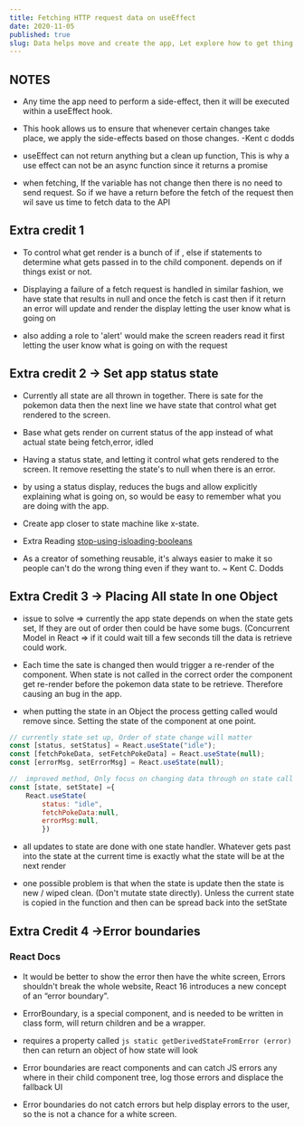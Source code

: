 ```yaml
---
title: Fetching HTTP request data on useEffect
date: 2020-11-05
published: true
slug: Data helps move and create the app, Let explore how to get thing going in React
---
```


## NOTES

- Any time the app need to perform a side-effect, then it will be executed within a useEffect hook.

- This hook allows us to ensure that whenever certain changes take place, we apply the side-effects based on those changes. -Kent c dodds

- useEffect can not return anything but a clean up function, This is why a use effect can not be an async function since it returns a promise

- when fetching, If the variable has not change then there is no need to send request. So if we have a return before the fetch of the request then wil save us time to fetch data to the API

## Extra credit 1

- To control what get render is a bunch of if , else if statements to determine what gets passed in to the child component. depends on if things exist or not.

- Displaying a failure of a fetch request is handled in similar fashion, we have state that results in null and once the fetch is cast then if it return an error will update and render the display letting the user know what is going on

- also adding a role to 'alert' would make the screen readers read it first letting the user know what is going on with the request

## Extra credit 2 -> Set app status state

- Currently all state are all thrown in together. There is sate for the pokemon data then the next line we have state that control what get rendered to the screen.

- Base what gets render on current status of the app instead of what actual state being fetch,error, idled

- Having a status state, and letting it control what gets rendered to the screen. It remove resetting the state's to null when there is an error.

- by using a status display, reduces the bugs and allow explicitly explaining what is going on, so would be easy to remember what you are doing with the app.

- Create app closer to state machine like x-state.

- Extra Reading [stop-using-isloading-booleans](https://kentcdodds.com/blog/stop-using-isloading-booleans)

- As a creator of something reusable, it's always easier to make it so people can't do the wrong thing even if they want to. ~ Kent C. Dodds

## Extra Credit 3 -> Placing All state In one Object

- issue to solve => currently the app state depends on when the state gets set, If they are out of order then could be have some bugs. (Concurrent Model in React => if it could wait till a few seconds till the data is retrieve could work.

- Each time the sate is changed then would trigger a re-render of the component. When state is not called in the correct order the component get re-render before the pokemon data state to be retrieve. Therefore causing an bug in the app.

- when putting the state in an Object the process getting called would remove since. Setting the state of the component at one point.

```js
// currently state set up, Order of state change will matter
const [status, setStatus] = React.useState("idle");
const [fetchPokeData, setFetchPokeData] = React.useState(null);
const [errorMsg, setErrorMsg] = React.useState(null);

//  improved method, Only focus on changing data through on state call
const [state, setState] ={
    React.useState(
        status: "idle",
        fetchPokeData:null,
        errorMsg:null,
        })
```

- all updates to state are done with one state handler. Whatever gets past into the state at the current time is exactly what the state will be at the next render

- one possible problem is that when the state is update then the state is new / wiped clean. (Don't mutate state directly). Unless the current state is copied in the function and then can be spread back into the setState

## Extra Credit 4 ->Error boundaries

### React Docs

- It would be better to show the error then have the white screen, Errors shouldn't break the whole website, React 16 introduces a new concept of an “error boundary”.

- ErrorBoundary, is a special component, and is needed to be written in class form, will return children and be a wrapper.

- requires a property called `js static getDerivedStateFromError (error)` then can return an object of how state will look

- Error boundaries are react components and can catch JS errors any where in their child component tree, log those errors and displace the fallback UI

- Error boundaries do not catch errors but help display errors to the user, so the is not a chance for a white screen.
